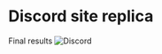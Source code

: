 # Discord site replica

Final results
![Discord](https://user-images.githubusercontent.com/100379574/194423544-6b1a21a2-d969-47fc-a806-269f4428dd6b.png)
